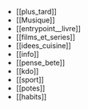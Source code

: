 - [[plus_tard]]
- [[Musique]]
- [[entrypoint__livre]]
- [[films_et_series]]
- [[idees_cuisine]]
- [[info]]
- [[pense_bete]]
- [[kdo]]
- [[sport]]
- [[potes]]
- [[habits]]